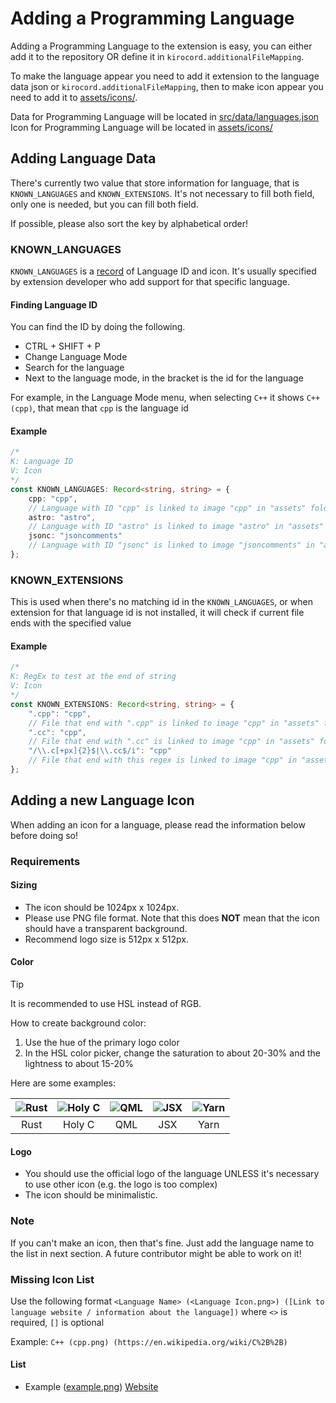# Adding a Programming Language

Adding a Programming Language to the extension is easy, you can either add it to the repository OR define it in `kirocord.additionalFileMapping`.

To make the language appear you need to add it extension to the language data json or `kirocord.additionalFileMapping`, then to make icon appear you need to add it to [assets/icons/](/assets/icons/).

Data for Programming Language will be located in [src/data/languages.json](/src/data/languages.json)
Icon for Programming Language will be located in [assets/icons/](/assets/icons/)

## Adding Language Data

There's currently two value that store information for language, that is `KNOWN_LANGUAGES` and `KNOWN_EXTENSIONS`.
It's not necessary to fill both field, only one is needed, but you can fill both field.<br>

If possible, please also sort the key by alphabetical order!

### KNOWN_LANGUAGES

`KNOWN_LANGUAGES` is a [record](https://www.typescriptlang.org/docs/handbook/utility-types.html#recordkeys-type) of Language ID and icon.
It's usually specified by extension developer who add support for that specific language.

#### Finding Language ID

You can find the ID by doing the following.

- CTRL + SHIFT + P
- Change Language Mode
- Search for the language
- Next to the language mode, in the bracket is the id for the language

For example, in the Language Mode menu, when selecting `C++` it shows `C++ (cpp)`, that mean that `cpp` is the language id

#### Example

```ts
/*
K: Language ID
V: Icon
*/
const KNOWN_LANGUAGES: Record<string, string> = {
    cpp: "cpp",
    // Language with ID "cpp" is linked to image "cpp" in "assets" folder
    astro: "astro",
    // Language with ID "astro" is linked to image "astro" in "assets" folder
    jsonc: "jsoncomments"
    // Language with ID "jsonc" is linked to image "jsoncomments" in "assets" folder
};
```

### KNOWN_EXTENSIONS

This is used when there's no matching id in the `KNOWN_LANGUAGES`, or when extension for that language id is not installed, it will check if current file ends with the specified value

#### Example

```ts
/*
K: RegEx to test at the end of string
V: Icon
*/
const KNOWN_EXTENSIONS: Record<string, string> = {
    ".cpp": "cpp",
    // File that end with ".cpp" is linked to image "cpp" in "assets" folder
    ".cc": "cpp",
    // File that end with ".cc" is linked to image "cpp" in "assets" folder
    "/\\.c[+px]{2}$|\\.cc$/i": "cpp"
    // File that end with this regex is linked to image "cpp" in "assets" folder
};
```

## Adding a new Language Icon

When adding an icon for a language, please read the information below before doing so!

### Requirements

#### Sizing

- The icon should be 1024px x 1024px.
- Please use PNG file format. Note that this does **NOT** mean that the icon should have a transparent background.
- Recommend logo size is 512px x 512px.

#### Color

> [!TIP]
> It is recommended to use HSL instead of RGB.

How to create background color:

1. Use the hue of the primary logo color
2. In the HSL color picker, change the saturation to about 20-30% and the lightness to about 15-20%

Here are some examples:

| ![Rust](./assets/icons/rust.png) | ![Holy C](./assets/icons/holyc.png) | ![QML](./assets/icons/qml.png) | ![JSX](./assets/icons/jsx.png) | ![Yarn](./assets/icons/yarn.png) |
| :------------------------------: | :---------------------------------: | :----------------------------: | :----------------------------: | :------------------------------: |
|               Rust               |               Holy C                |              QML               |              JSX               |               Yarn               |

#### Logo

- You should use the official logo of the language UNLESS it's necessary to use other icon (e.g. the logo is too complex)
- The icon should be minimalistic.

### Note

If you can't make an icon, then that's fine. Just add the language name to the list in next section. A future contributor might be able to work on it!

### Missing Icon List

Use the following format `<Language Name> (<Language Icon.png>) ([Link to language website / information about the language])` where `<>` is required, `[]` is optional

Example: `C++ (cpp.png) (https://en.wikipedia.org/wiki/C%2B%2B)`

#### List

- Example ([example.png](https://example.com)) [Website](https://example.com)
